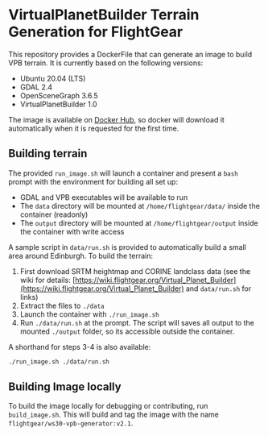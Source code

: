 # VirtualPlanetBuilder Terrain Generation for FlightGear

This repository provides a DockerFile that can generate an image to build VPB terrain. It is currently based on the following versions:

* Ubuntu 20.04 (LTS)
* GDAL 2.4
* OpenSceneGraph 3.6.5
* VirtualPlanetBuilder 1.0

The image is available on [Docker Hub](https://hub.docker.com/r/flightgear/ws30-vpb-generator/), so docker will download it automatically when it is requested for the first time.

## Building terrain
The provided `run_image.sh` will launch a container and present a `bash` prompt with the environment for building all set up:

* GDAL and VPB executables will be available to run
* The `data` directory will be mounted at `/home/flightgear/data/` inside the container (readonly)
* The `output` directory will be mounted at `/home/flightgear/output` inside the container with write access

A sample script in `data/run.sh` is provided to automatically build a small area around Edinburgh. To build the terrain:
1. First download SRTM heightmap and CORINE landclass data (see the wiki for details: [https://wiki.flightgear.org/Virtual_Planet_Builder](https://wiki.flightgear.org/Virtual_Planet_Builder) and `data/run.sh` for links)
2. Extract the files to `./data`
3. Launch the container with `./run_image.sh`
4. Run `./data/run.sh` at the prompt. The script will saves all output to the mounted `./output` folder, so its accessible outside the container.

A shorthand for steps 3-4 is also available:

```bash
./run_image.sh ./data/run.sh
```

## Building Image locally
To build the image locally for debugging or contributing, run `build_image.sh`. This will build and tag the image with the name `flightgear/ws30-vpb-generator:v2.1`.